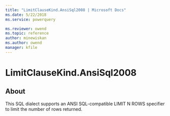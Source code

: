 ```yaml
---
title: "LimitClauseKind.AnsiSql2008 | Microsoft Docs"
ms.date: 5/22/2018
ms.service: powerquery

ms.reviewer: owend
ms.topic: reference
author: minewiskan
ms.author: owend
manager: kfile
---
```

# LimitClauseKind.AnsiSql2008

## About
This SQL dialect supports an ANSI SQL-compatible LIMIT N ROWS specifier to limit the number of rows returned.